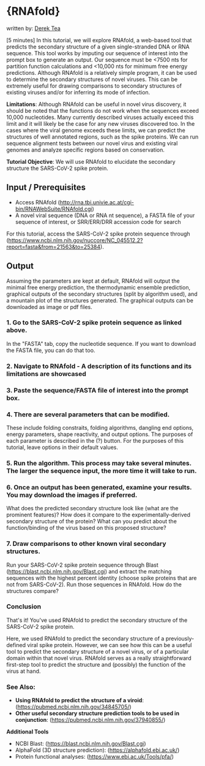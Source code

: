 # {RNAfold}
written by: [Derek Tea](https://github.com/derektea)

[5 minutes] In this tutorial, we will explore RNAfold, a web-based tool that predicts the secondary structure of a given single-stranded DNA or RNA sequence. This tool works by imputing our sequence of interest into the prompt box to generate an output. Our sequence must be <7500 nts for partition function calculations and <10,000 nts for minimum free energy predictions. Although RNAfold is a relatively simple program, it can be used to determine the secondary structures of novel viruses. This can be extremely useful for drawing comparisons to secondary structures of existing viruses and/or for inferring its mode of infection. 

**Limitations**: Although RNAfold can be useful in novel virus discovery, it should be noted that the functions do not work when the sequences exceed 10,000 nucleotides. Many currently described viruses actually exceed this limit and it will likely  be the case for any new viruses discovered too. In the cases where the viral genome exceeds these limits, we can predict the structures of well annotated regions, such as the spike proteins. We can run sequence alignment tests between our novel virus and existing viral genomes and analyze specific regions based on conservation. 

**Tutorial Objective**: We will use RNAfold to elucidate the secondary structure the SARS-CoV-2 spike protein. 

## Input / Prerequisites
- Access RNAfold (http://rna.tbi.univie.ac.at/cgi-bin/RNAWebSuite/RNAfold.cgi)
- A novel viral sequence (DNA or RNA nt sequence), a FASTA file of your sequence of interest, or SRR/ERR/DRR accession code for search

For this tutorial, access the SARS-CoV-2 spike protein sequence through (https://www.ncbi.nlm.nih.gov/nuccore/NC_045512.2?report=fasta&from=21563&to=25384). 

## Output

Assuming the parameters are kept at default, RNAfold will output the minimal free energy prediction, the thermodynamic ensemble prediction, graphical outputs of the secondary structures (split by algorithm used), and a mountain plot of the structures generated. The graphical outputs can be downloaded as image or pdf files. 

### 1. Go to the SARS-CoV-2 spike protein sequence as linked above.

In the "FASTA" tab, copy the nucleotide sequence. If you want to download the FASTA file, you can do that too. 

### 2. Navigate to RNAfold - A description of its functions and its limitations are showcased

### 3. Paste the sequence/FASTA file of interest into the prompt box. 

### 4. There are several parameters that can be modified. 

These include folding constraits, folding algorithms, dangling end options, energy parameters, shape reactivity, and output options. The purposes of each parameter is described in the (?) button. For the purposes of this tutorial, leave options in their default values. 

### 5. Run the algorithm. This process may take several minutes. The larger the sequence input, the more time it will take to run. 

### 6. Once an output has been generated, examine your results. You may download the images if preferred. 

What does the predicted secondary structure look like (what are the prominent features)? How does it compare to the experimentally-derived secondary structure of the protein? What can you predict about the function/binding of the virus based on this proposed structure? 

### 7. Draw comparisons to other known viral secondary structures. 

Run your SARS-CoV-2 spike protein sequence through Blast (https://blast.ncbi.nlm.nih.gov/Blast.cgi) and extract the matching sequences with the highest percent identity (choose spike proteins that are not from SARS-CoV-2). Run those sequences in RNAfold. How do the structures compare?

### Conclusion

That's it! You've used RNAfold to predict the secondary structure of the SARS-CoV-2 spike protein. 

Here, we used RNAfold to predict the secondary structure of a previously-defined viral spike protein. However, we can see how this can be a useful tool to predict the secondary structure of a novel virus, or of a particular domain within that novel virus. RNAfold serves as a really straightforward first-step tool to predict the structure and (possibly) the function of the virus at hand. 

### See Also:

- **Using RNAfold to predict the structure of a viroid**: (https://pubmed.ncbi.nlm.nih.gov/34845705/)
- **Other useful secondary structure prediction tools to be used in conjunction**: (https://pubmed.ncbi.nlm.nih.gov/37940855/)

**Additional Tools**
- NCBI Blast: (https://blast.ncbi.nlm.nih.gov/Blast.cgi)
- AlphaFold (3D structure prediction): (https://alphafold.ebi.ac.uk/)
- Protein functional analyses: (https://www.ebi.ac.uk/Tools/pfa/)